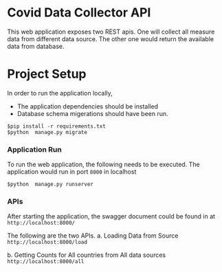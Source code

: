 # Covid Data Collector API

This web application exposes two REST apis. One will collect all measure data from different data source. The other one would return the available data from database.

# Project Setup

In order to run the application locally,
  - The application dependencies should be installed
  - Database schema migerations should have been run.

```
$pip install -r requirements.txt
$python  manage.py migrate
```

### Application Run

To run the web application, the following needs to be executed. The application would run in port `8000` in localhost

```
$python  manage.py runserver
```

### APIs

After starting the application, the swagger document could be found in at `http://localhost:8000/`

The following are the two APIs.
a. Loading Data from Source 
`http://localhost:8000/load`

b. Getting Counts for All countries from All data sources
`http://localhost:8000/all`

